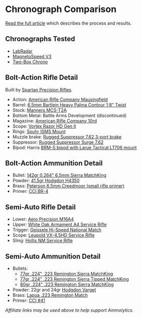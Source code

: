 # Chronograph Comparison

[Read the full article](https://blog.ammolytics.com/2019-09-06/chrono-comparison.html) which describes the process and results.

## Chronographs Tested

- [LabRadar](https://brownells.dts2xn.net/c/1284526/57565/1625?prodsku=100025230-100025230-10061&u=https%3A%2F%2Fwww.brownells.com%2Fshooting-accessories%2Frange-gear%2Fchronographs%2Flabradar-doppler-chronograph-sku100025230-109164-206405.aspx)
- [MagnetoSpeed V3](https://brownells.dts2xn.net/c/1284526/57565/1625?prodsku=100014631-100011659-10061&u=https%3A%2F%2Fwww.brownells.com%2Fshooting-accessories%2Frange-gear%2Fchronographs%2Fmagnetospeed-v3-chronograph-sku100014631-55606-138950.aspx)
- [Two-Box Chrono](https://www.autotrickler.com/twoboxchrono.html)


## Bolt-Action Rifle Detail

Built by [Spartan Precision Rifles](https://spartanrifles.com/).

- Action: [American Rifle Company Mausingfield](https://www.americanrifle.com/product/mausingfield-bolt-action/)
- Barrel: [6.5mm Bartlein Heavy Palma Contour 1:8" Twist]()
- Stock: [Manners MCS-T2A](https://mannersstocks.com/mcs-t2a-6967.html)
- Bottom Metal: Battle Arms Development (discontinued)
- Magazine: [American Rifle Company 10rd](https://www.americanrifle.com/product/arc-mag-10-round-7-62x51-308-win/)
- Scope: [Vortex Razor HD Gen II](https://brownells.7eer.net/c/1284526/60594/1625?u=https%3A%2F%2Fwww.brownells.com%2Foptics-mounting%2Fscopes%2Frifle-scopes%2Frazor-hd-gen-ii-4-5-27x56mm-scope-ffp-ebr-1c-mrad-reticle-prod101355.aspx)
- Rings: [Spuhr ISMS Mount](https://brownells.7eer.net/c/1284526/60594/1625?u=https%3A%2F%2Fwww.brownells.com%2Foptics-mounting%2Frings-mounts-amp-bases%2Fmount-sets%2Fisms-picatinny-mounts-prod54837.aspx)
- Muzzle brake: [Rugged Suppressor 7.62 3-port brake](https://ruggedsuppressors.com/product/7-62-muzzle-brake/)
- Suppressor: [Rugged Suppressor Surge 7.62](https://ruggedsuppressors.com/product/surge-762/)
- Bipod: Harris [BRM-S bipod with Larue Tactical LT706 mount](https://www.larue.com/products/harris-bipod-brm-s-and-lt706-qd-swivel-mount-combo/)


## Bolt-Action Ammunition Detail

- Bullet: [142gr 0.264" 6.5mm Sierra MatchKing](https://brownells.7eer.net/c/1284526/60594/1625?u=https%3A%2F%2Fwww.brownells.com%2Freloading%2Fbullets%2Frifle-bullets%2F6-5mm-0-264-142gr-hollow-point-boat-tail-100-box-sku749004963-34270-68520.aspx%3Fsku%3D749004963)
- Powder: [41.5gr Hodgdon H4350](https://brownells.7eer.net/c/1284526/60594/1625?u=https%3A%2F%2Fwww.brownells.com%2Freloading%2Fpowder%2Frifle-powder%2Fhodgdon-powder-h4350-8-lbs-sku749008040-34642-71189.aspx%3Fsku%3D749008040)
- Brass: [Peterson 6.5mm Creedmoor (small rifle primer)](https://brownells.7eer.net/A2Qy7)
- Primer: [CCI BR-4](https://brownells.7eer.net/c/1284526/60594/1625?u=https%3A%2F%2Fwww.brownells.com%2Freloading%2Fprimers%2Frifle-primers%2Fbr4-small-rifle-benchrest-primers-1-000-box-sku749006109-40211-63472.aspx%3Fsku%3D749006109)


## Semi-Auto Rifle Detail

- Lower: [Aero Precision M16A4](https://Brownells.dts2xn.net/v60xv)
- Upper: [White Oak Armament A4 Service Rifle](https://www.whiteoakarmament.com/shop/highpower-competition/competition-match-uppers/a4-service-rifle-optic-upper-pre-ban-1-7.html)
- Trigger: [Geissele Hi-Speed National Match](https://Brownells.dts2xn.net/YmjBP)
- Scope: [Leupold VX-4.5HD Service Rifle](https://Brownells.dts2xn.net/dJDnj)
- Sling: [Hollis NM Service Rifle](https://erichollisllc.com/collections/rifle-slings/products/copy-of-hollis-leather-nm-rifle-sling)


## Semi-Auto Ammunition Detail

- Bullets:
  - [77gr .224" .223 Remington Sierra MatchKing](https://Brownells.dts2xn.net/Ld54M)
  - [77gr .224" .223 Remington Sierra Tipped MatchKing](https://Brownells.dts2xn.net/Mdkyq)
  - [80gr .224" .223 Remington Sierra MatchKing](https://https://Brownells.dts2xn.net/q60ZY)
- Powder: 22gr and 24gr [Hodgdon Varget](https://https://Brownells.dts2xn.net/x6mQ1)
- Brass: [Lapua .223 Remington Match](https://Brownells.dts2xn.net/QdG4o)
- Primer: [CCI #41](https://Brownells.dts2xn.net/9d9O5)


_Affiliate links may be used above to help support Ammolytics._
